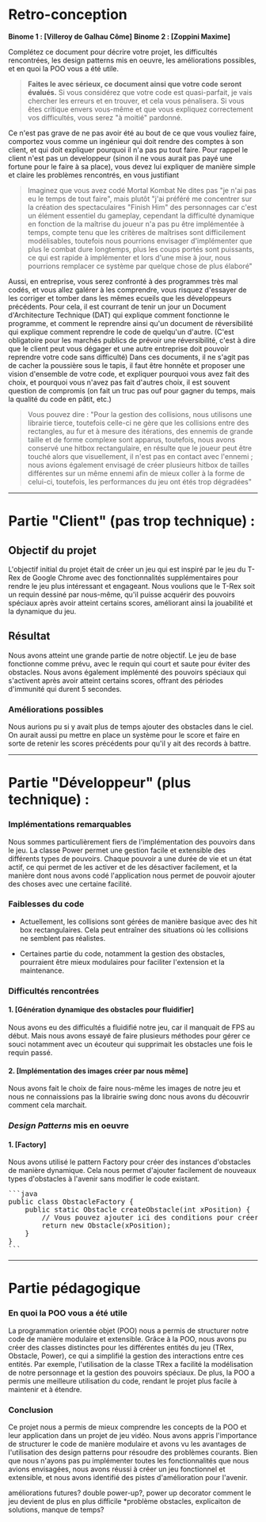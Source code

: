 
# Retro-conception

**Binome 1 : [Villeroy de Galhau Côme]**
**Binome 2 : [Zoppini Maxime]**

Complétez ce document pour décrire votre projet, les difficultés rencontrées, les design patterns mis en oeuvre, les améliorations possibles, et en quoi la POO vous a été utile.

> **Faites le avec sérieux, ce document ainsi que votre code seront évalués.**
Si vous considérez que votre code est quasi-parfait, je vais chercher les erreurs et en trouver, et cela vous pénalisera.
Si vous êtes critique envers vous-même et que vous expliquez correctement vos difficultés, vous serez "à moitié" pardonné.

Ce n'est pas grave de ne pas avoir été au bout de ce que vous vouliez faire, comportez vous comme un ingénieur qui doit rendre des comptes à son client, et qui doit expliquer pourquoi il n'a pas pu tout faire.
Pour rappel le client n'est pas un developpeur (sinon il ne vous aurait pas payé une fortune pour le faire à sa place), vous devez lui expliquer de manière simple et claire les problèmes rencontrés, en vous justifiant 
>Imaginez que vous avez codé Mortal Kombat 
Ne dites pas "je n'ai pas eu le temps de tout faire", mais plutôt "j'ai préféré me concentrer sur la création des spectaculaires "Finish Him" des personnages car c'est un élément essentiel du gameplay, cependant la difficulté dynamique en fonction de la maîtrise du joueur n'a pas pu être implémentée à temps, compte tenu que les critères de maîtrises sont difficilement modélisables, toutefois nous pourrions envisager d'implémenter que plus le combat dure longtemps, plus les coups portés sont puissants, ce qui est rapide à implémenter et lors d'une mise à jour, nous pourrions remplacer ce système par quelque chose de plus élaboré"

Aussi, en entreprise, vous serez confronté à des programmes très mal codés, et vous allez galérer à les comprendre, vous risquez d'essayer de les corriger et tomber dans les mêmes ecueils que les développeurs précédents.
Pour cela, il est courrant de tenir un jour un Document d'Architecture Technique (DAT) qui explique comment fonctionne le programme, et comment le reprendre ainsi qu'un document de réversibilité qui explique comment reprendre le code de quelqu'un d'autre.
(C'est obligatoire pour les marchés publics de prévoir une réversibilité, c'est à dire que le client peut vous dégager et une autre entreprise doit pouvoir reprendre votre code sans difficulté)
Dans ces documents, il ne s'agit pas de cacher la poussière sous le tapis, il faut être honnête et proposer une vision d'ensemble de votre code, et expliquer pourquoi vous avez fait des choix, et pourquoi vous n'avez pas fait d'autres choix, il est souvent question de compromis (on fait un truc pas ouf pour gagner du temps, mais la qualité du code en pâtit, etc.)
> Vous pouvez dire : "Pour la gestion des collisions, nous utilisons une librairie tierce, toutefois celle-ci ne gère que les collisions entre des rectangles, au fur et à mesure des itérations, des ennemis de grande taille et de forme complexe sont apparus, toutefois, nous avons conservé une hitbox rectangulaire, en résulte que le joueur peut être touché alors que visuellement, il n'est pas en contact avec l'ennemi ; nous avions également envisagé de créer plusieurs hitbox de tailles différentes sur un même ennemi afin de mieux coller à la forme de celui-ci, toutefois, les performances du jeu ont étés trop dégradées"



---
# Partie "Client" (pas trop technique) :

## Objectif du projet

L'objectif initial du projet était de créer un jeu qui est inspiré par le jeu du T-Rex de Google Chrome avec des fonctionnalités supplémentaires pour rendre le jeu plus intéressant et engageant. Nous voulions que le T-Rex soit un requin dessiné par nous-même, qu'il puisse acquérir des pouvoirs spéciaux après avoir atteint certains scores, améliorant ainsi la jouabilité et la dynamique du jeu.

## Résultat

Nous avons atteint une grande partie de notre objectif. Le jeu de base fonctionne comme prévu, avec le requin qui court et saute pour éviter des obstacles. Nous avons également implémenté des pouvoirs spéciaux qui s'activent après avoir atteint certains scores, offrant des périodes d'immunité qui durent 5 secondes. 

### Améliorations possibles

Nous aurions pu si y avait plus de temps ajouter des obstacles dans le ciel. On aurait aussi pu mettre en place un système pour le score et faire en sorte de retenir les scores précédents pour qu'il y ait des records à battre.

---
# Partie "Développeur" (plus technique) :


### Implémentations remarquables

Nous sommes particulièrement fiers de l'implémentation des pouvoirs dans le jeu. La classe Power permet une gestion facile et extensible des différents types de pouvoirs. Chaque pouvoir a une durée de vie et un état actif, ce qui permet de les activer et de les désactiver facilement, et la manière dont nous avons codé l'application nous permet de pouvoir ajouter des choses avec une certaine facilité.

### Faiblesses du code

- Actuellement, les collisions sont gérées de manière basique avec des hit box rectangulaires. Cela peut entraîner des situations où les collisions ne semblent pas réalistes.

- Certaines partie du code, notamment la gestion des obstacles, pourraient être mieux modulaires pour faciliter l'extension et la maintenance.

### Difficultés rencontrées

#### 1. [Génération dynamique des obstacles pour fluidifier]

Nous avons eu des difficultés a fluidifié notre jeu, car il manquait de FPS au début. Mais nous avons essayé de faire plusieurs méthodes pour gérer ce souci notamment avec un écouteur qui supprimait les obstacles une fois le requin passé.

#### 2. [Implémentation des images créer par nous même]

Nous avons fait le choix de faire nous-même les images de notre jeu et nous ne connaissions pas la librairie swing donc nous avons du découvrir comment cela marchait.


### *Design Patterns* mis en oeuvre

#### 1. [Factory]

Nous avons utilisé le pattern Factory pour créer des instances d'obstacles de manière dynamique. Cela nous permet d'ajouter facilement de nouveaux types d'obstacles à l'avenir sans modifier le code existant.

<pre>
```java
public class ObstacleFactory {
    public static Obstacle createObstacle(int xPosition) {
        // Vous pouvez ajouter ici des conditions pour créer différents types d'obstacles
        return new Obstacle(xPosition);
    }
}
```
</pre>


---
# Partie pédagogique


### En quoi la POO vous a été utile

La programmation orientée objet (POO) nous a permis de structurer notre code de manière modulaire et extensible. Grâce à la POO, nous avons pu créer des classes distinctes pour les différentes entités du jeu (TRex, Obstacle, Power), ce qui a simplifié la gestion des interactions entre ces entités. Par exemple, l'utilisation de la classe TRex a facilité la modélisation de notre personnage et la gestion des pouvoirs spéciaux. De plus, la POO a permis une meilleure utilisation du code, rendant le projet plus facile à maintenir et à étendre.

### Conclusion

Ce projet nous a permis de mieux comprendre les concepts de la POO et leur application dans un projet de jeu vidéo. Nous avons appris l'importance de structurer le code de manière modulaire et avons vu les avantages de l'utilisation des design patterns pour résoudre des problèmes courants. Bien que nous n'ayons pas pu implémenter toutes les fonctionnalités que nous avions envisagées, nous avons réussi à créer un jeu fonctionnel et extensible, et nous avons identifié des pistes d'amélioration pour l'avenir.



améliorations futures? double power-up?,
power up decorator
comment le jeu devient de plus en plus difficile
*problème obstacles, explicaiton de solutions, manque de temps?